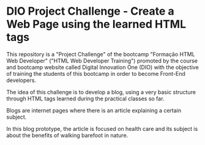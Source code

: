 # DIO Project Challenge - Create a Web Page using the learned HTML tags

This repository is a "Project Challenge" of the bootcamp "Formação HTML Web Developer" ("HTML Web Developer Training") promoted by the course and bootcamp website called Digital Innovation One (DIO) with the objective of training the students of this bootcamp in order to become Front-End developers. 

The idea of this challenge is to develop a blog, using a very basic structure through HTML tags learned during the practical classes so far.

Blogs are internet pages where there is an article explaining a certain subject.

In this blog prototype, the article is focused on health care and its subject is about the benefits of walking barefoot in nature.
